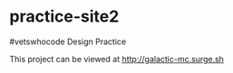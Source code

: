 # practice-site2
#vetswhocode Design Practice

This project can be viewed at http://galactic-mc.surge.sh
